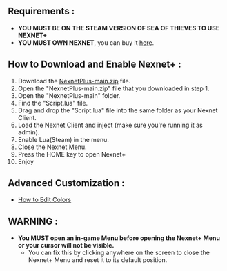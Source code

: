 ## Requirements :
- **YOU MUST BE ON THE STEAM VERSION OF SEA OF THIEVES TO USE NEXNET+**
- **YOU MUST OWN NEXNET**, you can buy it [here](https://nexnet-cheats.cc/).

## How to Download and Enable Nexnet+  :
  1. Download the [NexnetPlus-main.zip](https://github.com/Izoee/NexnetPlus/archive/refs/heads/main.zip) file.
  2. Open the "NexnetPlus-main.zip" file that you downloaded in step 1.
  3. Open the "NexnetPlus-main" folder.
  4. Find the "Script.lua" file.
  5. Drag and drop the "Script.lua" file into the same folder as your Nexnet Client.
  6. Load the Nexnet Client and inject (make sure you're running it as admin).
  7. Enable Lua(Steam) in the menu.
  8. Close the Nexnet Menu.
  9. Press the HOME key to open Nexnet+
  10. Enjoy

## Advanced Customization :
  - [How to Edit Colors](https://github.com/Izoee/NexnetPlus/blob/main/Resources/EditColors.md)

## WARNING :
- **You MUST open an in-game Menu before opening the Nexnet+ Menu or your cursor will not be visible.**
  - You can fix this by clicking anywhere on the screen to close the Nexnet+ Menu and reset it to its default position.
